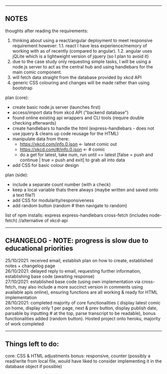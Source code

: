 ----------------------
NOTES
----------------------
thoughts after reading the requirements:
1. thinking about using a react/angular deployment to meet responsive requirement however:
   1.1. react I have less experience/memory of working with as of recently (compared to angular).
   1.2. angular uses jQLite which is a lightweight version of jquery (so I plan to avoid it)
2. due to the case study only requesting simple tasks, I will be using a node.js server to act as the central hub and using handlebars for the main comic component.
3. will fetch data straight from the database provided by xkcd API
4. generic CSS colouring and changes will be made rather than using bootstrap

plan (core):
- create basic node.js server (launches first)
- access/import data from xkcd API ("backend database")
- found online existing api wrappers and CLI tools (require double checking afterwards)
- create handlebars to handle the html (express-handlebars - does not use jquery & cleans up code reusage for the HTML)
- manipulate data from there:
  - https://xkcd.com/info.0.json <- latest comic out
  - https://xkcd.com/#/info.0.json <- # comic
  - do a get for latest, take num, run until == latest [false = push and continue | true = push and exit] to grab all into data
- add CSS for basic colour design

plan (side):
  - include a separate count number (with a check)
  - keep a local variable thats there always (maybe written and saved onto a text file?)
  - add CSS for modularity/responsiveness
  - add random button (random # then navigate to random)

list of npm installs:
express
express-handlebars
cross-fetch (includes node-fetch) //alternative of xkcd-api  

----------------------
CHANGELOG - NOTE: progress is slow due to educational priorities
----------------------
25/10/2021: received email, establish plan on how to create, established notes + changelog page  
26/10/2021: delayed reply to email, requesting further information, establishing base code (awaiting response)  
27/10/2021: established base code (using own implementation via cross-fetch, may also include a more succinct version in comments using available apis online), ensuring functions are all working & ready for HTML implementation  
28/10/2021: completed majority of core functionalities ( display latest comic on home, display only 1 per page, next & prev button, display publish date, parsable by inputting # at the top, parse transcript to be readable), bonus functionalities added (random button). Hosted project onto heroku, majority of work completed

----------------------  
Things left to do:  
----------------------  
core: CSS & HTML adjustments
bonus: responsive, counter (possibly a read/write from local file, would have liked to consider implementing it in the database object if possible)
